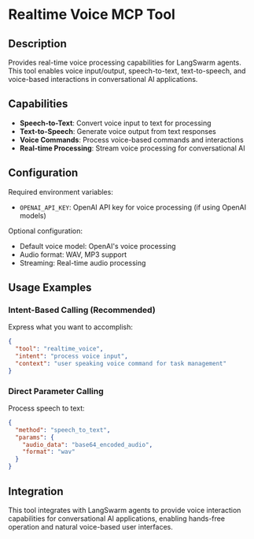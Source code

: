 # Realtime Voice MCP Tool

## Description
Provides real-time voice processing capabilities for LangSwarm agents. This tool enables voice input/output, speech-to-text, text-to-speech, and voice-based interactions in conversational AI applications.

## Capabilities
- **Speech-to-Text**: Convert voice input to text for processing
- **Text-to-Speech**: Generate voice output from text responses
- **Voice Commands**: Process voice-based commands and interactions
- **Real-time Processing**: Stream voice processing for conversational AI

## Configuration
Required environment variables:
- `OPENAI_API_KEY`: OpenAI API key for voice processing (if using OpenAI models)

Optional configuration:
- Default voice model: OpenAI's voice processing
- Audio format: WAV, MP3 support
- Streaming: Real-time audio processing

## Usage Examples

### Intent-Based Calling (Recommended)
Express what you want to accomplish:
```json
{
  "tool": "realtime_voice",
  "intent": "process voice input",
  "context": "user speaking voice command for task management"
}
```

### Direct Parameter Calling
Process speech to text:
```json
{
  "method": "speech_to_text",
  "params": {
    "audio_data": "base64_encoded_audio",
    "format": "wav"
  }
}
```

## Integration
This tool integrates with LangSwarm agents to provide voice interaction capabilities for conversational AI applications, enabling hands-free operation and natural voice-based user interfaces.
